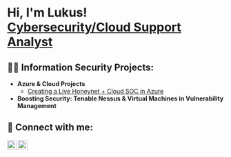 <h1>Hi, I'm Lukus! <br/> <a href="https://www.linkedin.com/in/lukusleonard/"> Cybersecurity/Cloud Support Analyst  </a>

<h2>👨‍💻 Information Security  Projects:</h2>

- <b> Azure & Cloud Projects </b>
  - [Creating a Live Honeynet + Cloud SOC in Azure](https://github.com/alexei-leonard/Azure-Honeynet)
- <b> Boosting Security: Tenable Nessus & Virtual Machines in Vulnerability Management</b>
  



<h2> 🤳 Connect with me:</h2>

[<img align="left" alt="LukusLeonard | Twitter" width="22px" src="https://cdn.jsdelivr.net/npm/simple-icons@v3/icons/twitter.svg" />][twitter]
[<img align="left" alt="LukusLeonard | LinkedIn" width="22px" src="https://cdn.jsdelivr.net/npm/simple-icons@v3/icons/linkedin.svg" />][linkedin]


[twitter]: https://twitter.com/staritzen
[linkedin]: https://www.linkedin.com/in/lukusleonard/


